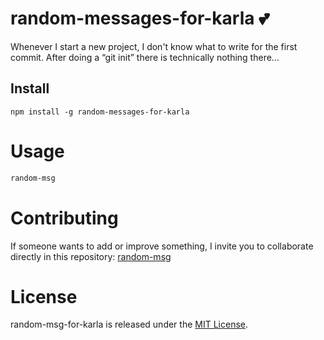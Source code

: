 # random-messages-for-karla 💕

Whenever I start a new project, I don't know what to write for the first commit. After doing a “git init” there is technically nothing there...

## Install

```npm
npm install -g random-messages-for-karla
```

# Usage

```bash
random-msg
```

# Contributing
If someone wants to add or improve something, I invite you to collaborate directly in this repository: [random-msg](https://github.com/platzi/npm-random-msg)

# License

random-msg-for-karla is released under the [MIT License](https://opensource.org/licenses/MIT).
